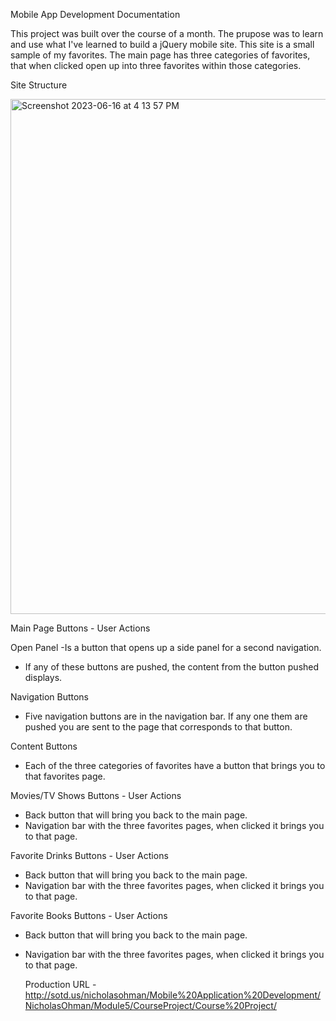 Mobile App Development Documentation

This project was built over the course of a month. The prupose was to learn and use what I've learned to build a jQuery mobile site. 
This site is a small sample of my favorites. The main page has three categories of favorites, that when clicked open up into three favorites within those categories. 

Site Structure

 
<img width="824" alt="Screenshot 2023-06-16 at 4 13 57 PM" src="https://github.com/NickOhman4/Nickohman4.github.io/assets/124811476/85d17902-2a35-4377-b604-2b7587df8be1">

Main Page Buttons - User Actions

Open Panel 
-Is a button that opens up a side panel for a second navigation.
- If any of these buttons are pushed, the content from the button pushed displays.

Navigation Buttons 
- Five navigation buttons are in the navigation bar. If any one them are pushed you are sent to the page that corresponds to that button.

Content Buttons
- Each of the three categories of favorites have a button that brings you to that favorites page.

Movies/TV Shows Buttons - User Actions
- Back button that will bring you back to the main page.
- Navigation bar with the three favorites pages, when clicked it brings you to that page.

 Favorite Drinks Buttons - User Actions
- Back button that will bring you back to the main page.
- Navigation bar with the three favorites pages, when clicked it brings you to that page.

 Favorite Books Buttons - User Actions
- Back button that will bring you back to the main page.
- Navigation bar with the three favorites pages, when clicked it brings you to that page.

  Production URL - http://sotd.us/nicholasohman/Mobile%20Application%20Development/NicholasOhman/Module5/CourseProject/Course%20Project/

